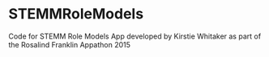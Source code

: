 # STEMMRoleModels
Code for STEMM Role Models App developed by Kirstie Whitaker as part of the Rosalind Franklin Appathon 2015

